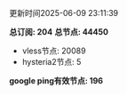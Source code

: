 更新时间2025-06-09 23:11:39

**总订阅: 204**
**总节点: 44450**
- vless节点: 20089
- hysteria2节点: 5

**google ping有效节点: 196**
